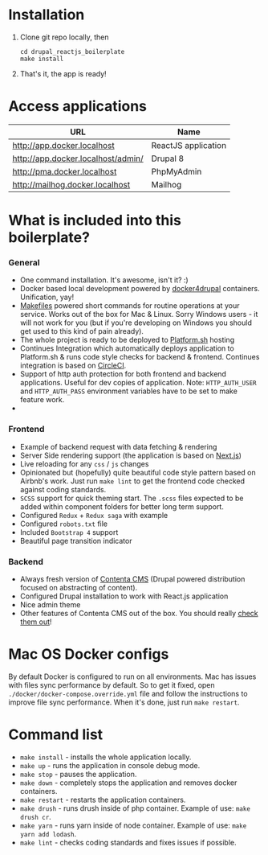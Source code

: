 # Installation

1. Clone git repo locally, then

    ```
    cd drupal_reactjs_boilerplate
    make install
    ```

2. That's it, the app is ready!
 
# Access applications
 
| URL                                | Name                |
| -----------------------------------| ------------------- |
| http://app.docker.localhost        | ReactJS application |
| http://app.docker.localhost/admin/ | Drupal 8            |
| http://pma.docker.localhost        | PhpMyAdmin          |
| http://mailhog.docker.localhost    | Mailhog             |
 
# What is included into this boilerplate?
 
### General
 
- One command installation. It's awesome, isn't it? :)
- Docker based local development powered by [docker4drupal](https://github.com/wodby/docker4drupal) containers. Unification, yay!
- [Makefiles](https://www.gnu.org/software/make/manual/html_node/Introduction.html) powered short commands for routine operations at your service. Works out of the box for Mac & Linux. Sorry Windows users - it will not work for you (but if you're developing on Windows you should get used to this kind of pain already).
- The whole project is ready to be deployed to [Platform.sh](https://platform.sh/) hosting
- Continues Integration which automatically deploys application to Platform.sh & runs code style checks for backend & frontend. Continues integration is based on [CircleCI](https://circleci.com/).
- Support of http auth protection for both frontend and backend applications. Useful for dev copies of application. Note: `HTTP_AUTH_USER` and `HTTP_AUTH_PASS` environment variables have to be set to make feature work.
- 

### Frontend

- Example of backend request with data fetching & rendering
- Server Side rendering support (the application is based on [Next.js](https://github.com/zeit/next.js/))
- Live reloading for any `css` / `js` changes
- Opinionated but (hopefully) quite beautiful code style pattern based on Airbnb's work. Just run `make lint` to get the frontend code checked against coding standards.
- `SCSS` support for quick theming start. The `.scss` files expected to be added within component folders for better long term support.
- Configured `Redux` + `Redux saga` with example
- Configured `robots.txt` file
- Included `Bootstrap 4` support
- Beautiful page transition indicator

### Backend
  
- Always fresh version of [Contenta CMS](http://www.contentacms.org) (Drupal powered distribution focused on abstracting of content).
- Configured Drupal installation to work with React.js application
- Nice admin theme
- Other features of Contenta CMS out of the box. You should really [check them out](http://contentacms.readthedocs.io/en/latest/)! 
 
# Mac OS Docker configs

By default Docker is configured to run on all environments. Mac has issues with files sync performance by default. So to get it fixed, open `./docker/docker-compose.override.yml` file and follow the instructions to improve file sync performance. When it's done, just run `make restart`.

# Command list

- `make install` - installs the whole application locally.
- `make up` - runs the application in console debug mode.
- `make stop` - pauses the application.
- `make down` - completely stops the application and removes docker containers.
- `make restart` - restarts the application containers.
- `make drush` - runs drush inside of php container. Example of use: `make drush cr`.
- `make yarn` - runs yarn inside of node container. Example of use: `make yarn add lodash`.
- `make lint` - checks coding standards and fixes issues if possible.
